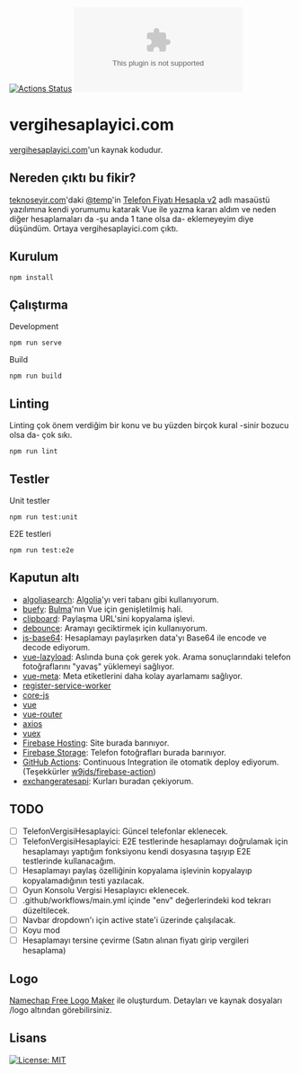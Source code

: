 [![Actions Status](https://github.com/ozgurg/vergihesaplayici.com/workflows/vergihesaplayici.com/badge.svg)](https://github.com/ozgurg/vergihesaplayici.com/actions)
![Version](https://img.shields.io/github/package-json/v/ozgurg/vergihesaplayici.com)

# vergihesaplayici.com
[vergihesaplayici.com](https://vergihesaplayici.com/)'un kaynak kodudur.

## Nereden çıktı bu fikir?
[teknoseyir.com](https://teknoseyir.com/)'daki [@temp](https://teknoseyir.com/u/temp)'in [Telefon Fiyatı Hesapla v2](https://teknoseyir.com/blog/telefon-fiyati-hesapla-v2) adlı masaüstü yazılımına kendi yorumumu katarak Vue ile yazma kararı aldım ve neden diğer hesaplamaları da -şu anda 1 tane olsa da- eklemeyeyim diye düşündüm. Ortaya vergihesaplayici.com çıktı. 

## Kurulum
`npm install`

## Çalıştırma
Development

`npm run serve`

Build

`npm run build`

## Linting
Linting çok önem verdiğim bir konu ve bu yüzden birçok kural -sinir bozucu olsa da- çok sıkı.

`npm run lint`

## Testler
Unit testler

`npm run test:unit`

E2E testleri

`npm run test:e2e`

## Kaputun altı
- [algoliasearch](https://www.npmjs.com/package/algoliasearch): [Algolia](https://www.algolia.com/)'yı veri tabanı gibi kullanıyorum.
- [buefy](https://www.npmjs.com/package/buefy): [Bulma](https://github.com/jgthms/bulma)'nın Vue için genişletilmiş hali.
- [clipboard](https://www.npmjs.com/package/clipboard): Paylaşma URL'sini kopyalama işlevi.
- [debounce](https://www.npmjs.com/package/debounce): Aramayı geciktirmek için kullanıyorum.
- [js-base64](https://www.npmjs.com/package/js-base64): Hesaplamayı paylaşırken data'yı Base64 ile encode ve decode ediyorum.
- [vue-lazyload](https://www.npmjs.com/package/vue-lazyload): Aslında buna çok gerek yok. Arama sonuçlarındaki telefon fotoğraflarını "yavaş" yüklemeyi sağlıyor.
- [vue-meta](https://www.npmjs.com/package/vue-meta): Meta etiketlerini daha kolay ayarlamamı sağlıyor.
- [register-service-worker](https://www.npmjs.com/package/register-service-worker)
- [core-js](https://www.npmjs.com/package/core-js)
- [vue](https://www.npmjs.com/package/vue)
- [vue-router](https://www.npmjs.com/package/vue-router)
- [axios](https://www.npmjs.com/package/axios)
- [vuex](https://www.npmjs.com/package/vuex)
- [Firebase Hosting](https://firebase.google.com/docs/hosting): Site burada barınıyor.
- [Firebase Storage](https://firebase.google.com/docs/storage): Telefon fotoğrafları burada barınıyor.
- [GitHub Actions](https://github.com/features/actions): Continuous Integration ile otomatik deploy ediyorum. (Teşekkürler [w9jds/firebase-action](https://github.com/w9jds/firebase-action))
- [exchangeratesapi](https://github.com/exchangeratesapi/exchangeratesapi): Kurları buradan çekiyorum.

## TODO
- [ ] TelefonVergisiHesaplayici: Güncel telefonlar eklenecek.
- [ ] TelefonVergisiHesaplayici: E2E testlerinde hesaplamayı doğrulamak için hesaplamayı yaptığım fonksiyonu kendi dosyasına taşıyıp E2E testlerinde kullanacağım.
- [ ] Hesaplamayı paylaş özelliğinin kopyalama işlevinin kopyalayıp kopyalamadığının testi yazılacak.
- [ ] Oyun Konsolu Vergisi Hesaplayıcı eklenecek.
- [ ] .github/workflows/main.yml içinde "env" değerlerindeki kod tekrarı düzeltilecek.
- [ ] Navbar dropdown'ı için active state'i üzerinde çalışılacak.
- [ ] Koyu mod
- [ ] Hesaplamayı tersine çevirme (Satın alınan fiyatı girip vergileri hesaplama)

## Logo
[Namechap Free Logo Maker](https://www.namecheap.com/logo-maker/) ile oluşturdum. Detayları ve kaynak dosyaları /logo altından görebilirsiniz.

## Lisans
[![License: MIT](https://img.shields.io/badge/License-MIT-yellow.svg)](https://opensource.org/licenses/MIT)

